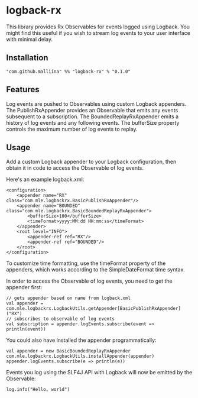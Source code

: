 # logback-rx #

This library provides Rx Observables for events logged using Logback.
You might find this useful if you wish to stream log events to your user interface with minimal delay.

## Installation ##

```"com.github.malliina" %% "logback-rx" % "0.1.0"```

## Features ##

Log events are pushed to Observables using custom Logback appenders. The PublishRxAppender provides an Observable
that emits any events subsequent to a subscription. The BoundedReplayRxAppender emits a history of log events and any
following events. The bufferSize property controls the maximum number of log events to replay. 

## Usage ##

Add a custom Logback appender to your Logback configuration, then obtain it in code to access the Observable of log 
events.

Here's an example logback.xml:

```
<configuration>
    <appender name="RX" class="com.mle.logbackrx.BasicPublishRxAppender"/>
    <appender name="BOUNDED" class="com.mle.logbackrx.BasicBoundedReplayRxAppender">
        <bufferSize>100</bufferSize>
        <timeFormat>yyyy:MM:dd HH:mm:ss</timeFormat>
    </appender>
    <root level="INFO">
        <appender-ref ref="RX"/>
        <appender-ref ref="BOUNDED"/>
    </root>
</configuration>
```

To customize time formatting, use the timeFormat property of the appenders, which works according to the 
SimpleDateFormat time syntax.

In order to access the Observable of log events, you need to get the appender first:

```
// gets appender based on name from logback.xml
val appender = com.mle.logbackrx.LogbackUtils.getAppender[BasicPublishRxAppender]("RX")
// subscribes to observable of log events
val subscription = appender.logEvents.subscribe(event => println(event))
```

You could also have installed the appender programmatically:

```
val appender = new BasicBoundedReplayRxAppender
com.mle.logbackrx.LogbackUtils.installAppender(appender)
appender.logEvents.subscribe(e => println(e))
```

Events you log using the SLF4J API with Logback will now be emitted by the Observable:

```
log.info("Hello, world")
```



